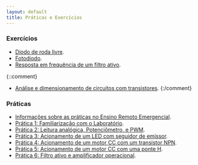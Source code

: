 ```yaml
---
layout: default
title: Práticas e Exercícios
---
```


### Exercícios

* [Diodo de roda livre](ex-diodo-solenoide/).
* [Fotodiodo](ex-fotodiodo/).
* [Resposta em frequência de um filtro ativo](ex-filtro/).

{::comment} 
* [Análise e dimensionamento de circuitos com transistores][ex-npn].
{:/comment} 

### Práticas
* [Informações sobre as práticas no Ensino Remoto Emergencial][praticas-ere].
* [Prática 1: Familiarização com o Laboratório][pratica1].
* [Prática 2: Leitura analógica, Potenciômetro, e PWM][pratica2].
* [Prática 3: Acionamento de um LED com seguidor de emissor][pratica3].
* [Prática 4: Acionamento de um motor CC com um transistor NPN][pratica4].
* [Prática 5: Acionamento de um motor CC com uma ponte H][pratica5].
* [Prática 6: Filtro ativo e amplificador operacional][pratica6].

[pratica1]: pratica1/
[pratica2]: pratica2/
[pratica3]: pratica3/
[pratica4]: pratica4/
[pratica5]: pratica5/
[pratica6]: pratica6/
[praticas-ere]: praticas-ere/
[ex-npn]: ex-npn/
